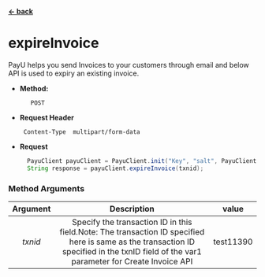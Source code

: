 [**<- back**](https://github.com/payu-intrepos/web-sdk-java/blob/main/README.md)

# expireInvoice

PayU helps you send Invoices to your customers through email and below API is used to expiry an existing invoice.

* **Method:**

         POST


*  **Request Header**

        Content-Type  multipart/form-data


* **Request**

  ```java
    PayuClient payuClient = PayuClient.init("Key", "salt", PayuClient.Environment.TEST);
    String response = payuClient.expireInvoice(txnid);
  ```


### Method Arguments

| Argument |                                                                                       Description                                                                                       |   value   |
|:--------:|:--------------------------------------------------------------------------------------------------------------------------------------------------------------------------------------:|:---------:|
| *txnid*  |Specify the transaction ID in this field.Note: The transaction ID specified here is same as the transaction ID specified in the txnID field of the var1 parameter for Create Invoice API| test11390 |
